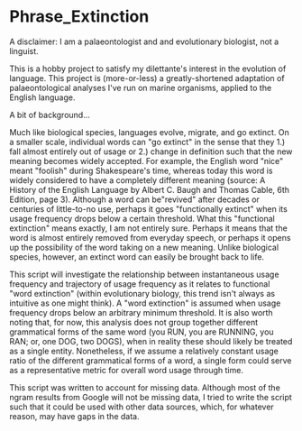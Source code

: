 # Phrase_Extinction

A disclaimer: I am a palaeontologist and and evolutionary biologist, not a linguist.

This is a hobby project to satisfy my dilettante's interest in the evolution of language. This project is (more-or-less) a greatly-shortened adaptation of palaeontological analyses I've run on marine organisms, applied to the English language.


A bit of background... 

Much like biological species, languages evolve, migrate, and go extinct. On a smaller scale, individual words can "go extinct" in the sense that they 1.) fall almost entirely out of usage or 2.) change in definition such that the new meaning becomes widely accepted. For example, the English word "nice" meant "foolish" during Shakespeare's time, whereas today this word is widely considered to have a completely different meaning (source: A History of the English Language by Albert C. Baugh and Thomas Cable, 6th Edition, page 3). Although a word can be"revived" after decades or centuries of little-to-no use, perhaps it goes "functionally extinct" when its usage frequency drops below a certain threshold. What this "functional extinction" means exactly, I am not entirely sure. Perhaps it means that the word is almost entirely removed from everyday speech, or perhaps it opens up the possibility of the word taking on a new meaning. Unlike biological species, however, an extinct word can easily be brought back to life.


This script will investigate the relationship between instantaneous usage frequency and trajectory of usage frequency as it relates to functional "word extinction" (within evolutionary biology, this trend isn't always as intuitive as one might think). A "word extinction" is assumed when usage frequency drops below an arbitrary minimum threshold. It is also worth noting that, for now, this analysis does not group together different grammatical forms of the same word (you RUN, you are RUNNING, you RAN; or, one DOG, two DOGS), when in reality these should likely be treated as a single entity. Nonetheless, if we assume a relatively constant usage ratio of the different grammatical forms of a word, a single form could serve as a representative metric for overall word usage through time.

This script was written to account for missing data. Although most of the ngram results from Google will not be missing data, I tried to write the script such that it could be used with other data sources, which, for whatever reason, may have gaps in the data.
